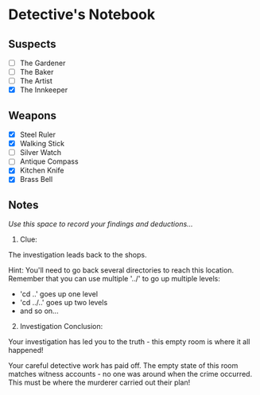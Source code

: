 # Detective's Notebook

## Suspects
- [ ] The Gardener
- [ ] The Baker
- [ ] The Artist
- [x] The Innkeeper

## Weapons
- [x] Steel Ruler
- [x] Walking Stick
- [ ] Silver Watch
- [ ] Antique Compass
- [x] Kitchen Knife
- [x] Brass Bell

## Notes
*Use this space to record your findings and deductions...*

1. Clue:

The investigation leads back to the shops.

Hint: You'll need to go back several directories to reach this location.
Remember that you can use multiple '../' to go up multiple levels:
- 'cd ..'    goes up one level
- 'cd ../..' goes up two levels
- and so on...

2. Investigation Conclusion:

Your investigation has led you to the truth - this empty room is where it all happened!

Your careful detective work has paid off. The empty state of this room matches 
witness accounts - no one was around when the crime occurred. This must be 
where the murderer carried out their plan!